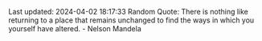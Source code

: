 Last updated: 2024-04-02 18:17:33
Random Quote: There is nothing like returning to a place that remains unchanged to find the ways in which you yourself have altered. - Nelson Mandela